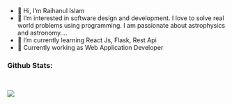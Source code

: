 - 👋 Hi, I’m Raihanul Islam
- 👀 I’m interested in software design and development. I love to solve real world problems using programming. I am passionate about astrophysics and astronomy....
- 🌱 I’m currently learning React Js, Flask, Rest Api
- 🎃 Currently working as Web Application Developer

### Github Stats:

<br>

<p align = "left">
  <img src = "https://github-readme-stats.vercel.app/api?username=raihanul94-cse&show_icons=true&count_private=true&theme=prussian&line_height=32">
</p>

<!---
raihanul94-cse/raihanul94-cse is a ✨ special ✨ repository because its `README.md` (this file) appears on your GitHub profile.
You can click the Preview link to take a look at your changes.
--->

